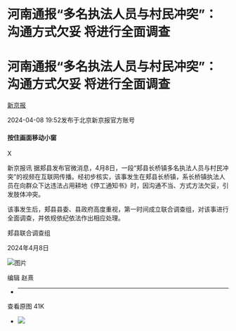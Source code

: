 # 河南通报“多名执法人员与村民冲突”：沟通方式欠妥 将进行全面调查

# 河南通报“多名执法人员与村民冲突”：沟通方式欠妥 将进行全面调查

[](https://news.qq.com/omn/author/8QMc3nxZ7IIVuT3b)

[新京报](https://news.qq.com/omn/author/8QMc3nxZ7IIVuT3b)

2024-04-08 19:52发布于北京新京报官方账号

#### 按住画面移动小窗

X

新京报讯
据郏县发布官微消息，4月8日，一段“郏县长桥镇多名执法人员与村民冲突”的视频在互联网传播。经初步核实，该事发生在郏县长桥镇，系长桥镇执法人员在向群众下达违法占用耕地《停工通知书》时，因沟通不当、方式方法欠妥，引发肢体冲突。

该事发生后，郏县县委、县政府高度重视，第一时间成立联合调查组，对该事进行全面调查，并依规依纪依法作出相应处理。

郏县联合调查组

2024年4月8日

![图片](https:https://inews.gtimg.com/om_bt/O9ju5yOGfJ9v2rqR603WL9mDxaanm99V-o4BofcKsAaUIAA/641)

编辑 赵熹

  *  ______

查看原图 41K

  * ![](https:https://inews.gtimg.com/om_bt/O9ju5yOGfJ9v2rqR603WL9mDxaanm99V-o4BofcKsAaUIAA/641)

